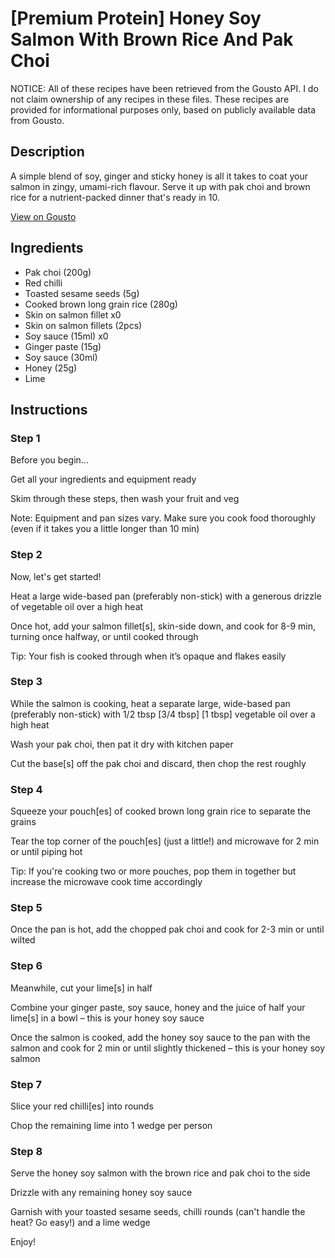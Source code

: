 # [Premium Protein] Honey Soy Salmon With Brown Rice And Pak Choi

NOTICE: All of these recipes have been retrieved from the Gousto API. I do not claim ownership of any recipes in these files. These recipes are provided for informational purposes only, based on publicly available data from Gousto.

## Description

A simple blend of soy, ginger and sticky honey is all it takes to coat your salmon in zingy, umami-rich flavour. Serve it up with pak choi and brown rice for a nutrient-packed dinner that's ready in 10. 

[View on Gousto](https://www.gousto.co.uk/recipes/cookbook/premium-protein-honey-soy-salmon-with-brown-rice-and-pak-choi)

## Ingredients

- Pak choi (200g)
- Red chilli
- Toasted sesame seeds (5g)
- Cooked brown long grain rice (280g)
- Skin on salmon fillet x0
- Skin on salmon fillets (2pcs)
- Soy sauce (15ml) x0
- Ginger paste (15g)
- Soy sauce (30ml)
- Honey (25g)
- Lime

## Instructions


### Step 1

Before you begin...

Get all your ingredients and equipment ready

Skim through these steps, then wash your fruit and veg

Note: Equipment and pan sizes vary. Make sure you cook food thoroughly (even if it takes you a little longer than 10 min)


### Step 2

Now, let's get started!

Heat a large wide-based pan (preferably non-stick) with a generous drizzle of vegetable oil over a high heat

Once hot, add your salmon fillet[s], skin-side down, and cook for 8-9 min, turning once halfway, or until cooked through

Tip: Your fish is cooked through when it’s opaque and flakes easily


### Step 3

While the salmon is cooking, heat a separate large, wide-based pan (preferably non-stick) with 1/2 tbsp <span class="text-purple">[3/4 tbsp]</span> <span class="text-danger">[1 tbsp]</span> vegetable oil over a high heat

Wash your pak choi, then pat it dry with kitchen paper

Cut the base[s] off the pak choi and discard, then chop the rest roughly


### Step 4

Squeeze your pouch[es] of cooked brown long grain rice to separate the grains

Tear the top corner of the pouch[es] (just a little!) and microwave for 2 min or until piping hot

Tip: If you're cooking two or more pouches, pop them in together but increase the microwave cook time accordingly


### Step 5

Once the pan is hot, add the chopped pak choi and cook for 2-3 min or until wilted


### Step 6

Meanwhile, cut your lime[s] in half

Combine your ginger paste, soy sauce, honey and the juice of half your lime[s] in a bowl – this is your honey soy sauce

Once the salmon is cooked, add the honey soy sauce to the pan with the salmon and cook for 2 min or until slightly thickened – this is your honey soy salmon


### Step 7

Slice your red chilli[es] into rounds

Chop the remaining lime into 1 wedge per person

### Step 8

Serve the honey soy salmon with the brown rice and pak choi to the side

Drizzle with any remaining honey soy sauce

Garnish with your toasted sesame seeds, chilli rounds (can't handle the heat? Go easy!) and a lime wedge

Enjoy!

